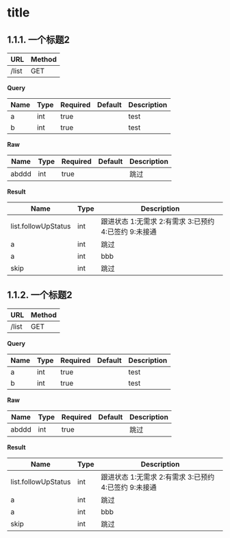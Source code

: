# title

## 1.1.1. 一个标题2

|URL|Method|
|-|-|
|/list|GET|

**Query**

|Name|Type|Required|Default|Description|
|-|-|-|-|-|
|a|int|true||test|
|b|int|true||test|

**Raw**

|Name|Type|Required|Default|Description|
|-|-|-|-|-|
|abddd|int|true||跳过|

**Result**

|Name|Type|Description|
|-|-|-|
|list.followUpStatus|int|跟进状态 1:无需求 2:有需求 3:已预约 4:已签约 9:未接通|
|a|int|跳过|
|a|int|bbb|
|skip|int|跳过|

## 1.1.2. 一个标题2

|URL|Method|
|-|-|
|/list|GET|

**Query**

|Name|Type|Required|Default|Description|
|-|-|-|-|-|
|a|int|true||test|
|b|int|true||test|

**Raw**

|Name|Type|Required|Default|Description|
|-|-|-|-|-|
|abddd|int|true||跳过|

**Result**

|Name|Type|Description|
|-|-|-|
|list.followUpStatus|int|跟进状态 1:无需求 2:有需求 3:已预约 4:已签约 9:未接通|
|a|int|跳过|
|a|int|bbb|
|skip|int|跳过|

